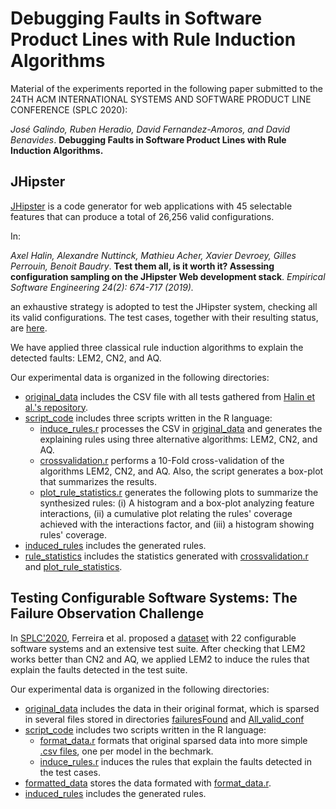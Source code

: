 # Debugging Faults in Software Product Lines with Rule Induction Algorithms

Material of the experiments reported in the following paper submitted to the 
24TH ACM INTERNATIONAL SYSTEMS AND SOFTWARE PRODUCT LINE CONFERENCE (SPLC 2020):

*José Galindo, Ruben Heradio, David Fernandez-Amoros, and David Benavides*. 
**Debugging Faults in Software Product Lines with Rule Induction Algorithms.** 

## JHipster

[JHipster](https://www.jhipster.tech/) is a code generator for web applications 
with 45 selectable features that can produce a total of 26,256 valid configurations.

In:

*Axel Halin, Alexandre Nuttinck, Mathieu Acher, Xavier Devroey, Gilles Perrouin, Benoit Baudry*.
**Test them all, is it worth it? Assessing configuration sampling on the JHipster Web development 
stack**. *Empirical Software Engineering 24(2): 674-717 (2019).*

an exhaustive strategy is adopted to test the JHipster system, checking all its valid configurations.
The test cases, together with their resulting status, are [here](https://github.com/xdevroey/jhipster-dataset).

We have applied three classical rule induction algorithms to explain the detected faults: LEM2, CN2, and AQ. 

Our experimental data is organized in the following directories:
* [original_data](https://github.com/rheradio/spl_fault_debugging/tree/master/jhipster/original_data) includes the CSV file with all tests gathered from [Halin et al.'s repository](https://github.com/xdevroey/jhipster-dataset).
* [script_code](https://github.com/rheradio/spl_fault_debugging/tree/master/jhipster/script_code) includes three scripts written in the R language:
  + [induce_rules.r](https://github.com/rheradio/spl_fault_debugging/blob/master/jhipster/script_code/induce_rules.r) processes the CSV in  [original_data](https://github.com/rheradio/spl_fault_debugging/tree/master/jhipster/original_data) and generates the explaining rules using three alternative algorithms: LEM2, CN2, and AQ. 
  + [crossvalidation.r](https://github.com/rheradio/spl_fault_debugging/blob/master/jhipster/script_code/crossvalidation.R) performs a 10-Fold cross-validation of the algorithms LEM2, CN2, and AQ. Also, the script generates a box-plot that summarizes the results.
  + [plot_rule_statistics.r](https://github.com/rheradio/spl_fault_debugging/blob/master/jhipster/script_code/plot_rule_statistics.R) generates the following plots to summarize the synthesized rules: (i) A histogram and a box-plot analyzing feature interactions, (ii) a cumulative plot relating the rules' coverage achieved with the interactions factor, and (iii) a histogram showing rules' coverage.
* [induced_rules](https://github.com/rheradio/spl_fault_debugging/tree/master/jhipster/induced_rules) includes the generated rules.
* [rule_statistics](https://github.com/rheradio/spl_fault_debugging/tree/master/jhipster/rule_statistics) includes the statistics generated with [crossvalidation.r](https://github.com/rheradio/spl_fault_debugging/blob/master/jhipster/script_code/crossvalidation.R) and [plot_rule_statistics](https://github.com/rheradio/spl_fault_debugging/blob/master/jhipster/script_code/plot_rule_statistics.R).

## Testing Configurable Software Systems: The Failure Observation Challenge

In [SPLC'2020](http://splc2020.net/), Ferreira et al. proposed a [dataset](https://fischerjf.github.io/challenge/) with 22 configurable software systems and an extensive test suite. After checking that LEM2 works better than CN2 and AQ, we applied LEM2 to induce the rules that explain the faults detected in the test suite.

Our experimental data is organized in the following directories:
* [original_data](https://github.com/rheradio/spl_fault_debugging/tree/master/splc2020_challenge/original_data) includes the data in their original format, which is sparsed in several files stored in directories [failuresFound](https://github.com/rheradio/spl_fault_debugging/tree/master/splc2020_challenge/original_data/failuresFound) and [All_valid_conf](https://github.com/rheradio/spl_fault_debugging/tree/master/splc2020_challenge/original_data/workspace_IncLing/Tools/All_valid_conf) 
* [script_code](https://github.com/rheradio/spl_fault_debugging/tree/master/splc2020_challenge/script_code) includes two scripts written in the R language:
  + [format_data.r](https://github.com/rheradio/spl_fault_debugging/blob/master/splc2020_challenge/script_code/format_data.r) formats that original sparsed data into more simple [.csv files](https://github.com/rheradio/spl_fault_debugging/tree/master/splc2020_challenge/formatted_data), one per model in the bechmark.
  + [induce_rules.r](https://github.com/rheradio/spl_fault_debugging/blob/master/splc2020_challenge/script_code/induce_rules.R) induces the rules that explain the faults detected in the test cases.
 * [formatted_data](https://github.com/rheradio/spl_fault_debugging/tree/master/splc2020_challenge/formatted_data) stores the data formated with [format_data.r](https://github.com/rheradio/spl_fault_debugging/blob/master/splc2020_challenge/script_code/format_data.r).
 * [induced_rules](https://github.com/rheradio/spl_fault_debugging/tree/master/splc2020_challenge/induced_rules) includes the generated rules.
